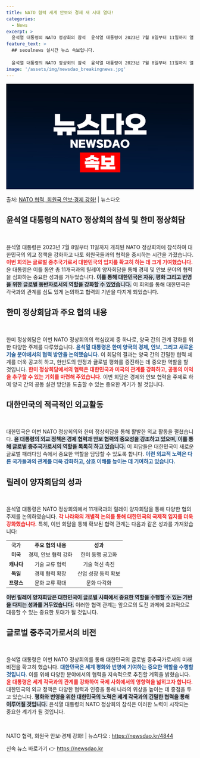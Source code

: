```yaml
---
title: NATO 협력 세계 안보와 경제 새 시대 열다!
categories:
  - News
excerpt: >
  윤석열 대통령의 NATO 정상회의 참석  윤석열 대통령이 2023년 7월 8일부터 11일까지 열리는 NATO…
feature_text: >
  ## seoulnews 실시간 뉴스 속보입니다.

  윤석열 대통령의 NATO 정상회의 참석  윤석열 대통령이 2023년 7월 8일부터 11일까지 열리는 NATO…
image: '/assets/img/newsdao_breakingnews.jpg'
---
```


![뉴스다오 속보](/assets/img/newsdao_breakingnews.jpg)

<p>출처: <a href="https://newsdao.kr/4844" rel="dofollow">NATO 협력, 회원국 안보·경제 강화!</a> | 뉴스다오</p>

<h2 data-ke-size="size26">윤석열 대통령의 NATO 정상회의 참석 및 한미 정상회담</h2>

<p data-ke-size="size16">&nbsp;</p>

윤석열 대통령은 2023년 7월 8일부터 11일까지 개최된 NATO 정상회의에 참석하여 대한민국의 외교 정책을 강화하고 나토 회원국들과의 협력을 중시하는 시간을 가졌습니다. <b><span style="color: #ee2323;">이번 회의는 글로벌 중추국가로서 대한민국의 입지를 확고히 하는 데 크게 기여했습니다.</span></b> 윤 대통령은 이틀 동안 총 11개국과의 릴레이 양자회담을 통해 경제 및 안보 분야의 협력을 심화하는 중요한 성과를 거두었습니다. <b><span style="background-color: #21538527;">이를 통해 대한민국은 자유, 평화 그리고 번영을 위한 글로벌 동반자로서의 역할을 강화할 수 있었습니다.</span></b> 이 회의를 통해 대한민국은 각국과의 관계를 심도 있게 논의하고 협력의 기반을 다지게 되었습니다. 

<h2 data-ke-size="size26">한미 정상회담과 주요 협의 내용</h2>

<p data-ke-size="size16">&nbsp;</p>

한미 정상회담은 이번 NATO 정상회의의 핵심议제 중 하나로, 양국 간의 관계 강화를 위한 다양한 주제를 다루었습니다. <b><span style="color: #1a5490;">윤석열 대통령은 한미 양국의 경제, 안보, 그리고 새로운 기술 분야에서의 협력 방안을 논의했습니다.</span></b> 이 회담의 결과는 양국 간의 긴밀한 협력 체계를 더욱 공고히 하고, 한반도의 안정과 글로벌 평화를 증진하는 데 중요한 역할을 할 것입니다. <b><span style="color: #ee2323;">한미 정상회담에서의 협력은 대한민국과 미국의 관계를 강화하고, 공동의 이익을 추구할 수 있는 기회를 마련해 주었습니다.</span></b> 이번 회담은 경제와 안보 협력을 주제로 하여 양국 간의 공동 실천 방안을 도출할 수 있는 중요한 계기가 될 것입니다. 

<h2 data-ke-size="size26">대한민국의 적극적인 외교활동</h2>

<p data-ke-size="size16">&nbsp;</p>

대한민국은 이번 NATO 정상회의와 한미 정상회담을 통해 활발한 외교 활동을 펼쳤습니다. <b><span style="background-color: #21538527;">윤 대통령의 외교 정책은 경제 협력과 안보 협력의 중요성을 강조하고 있으며, 이를 통해 글로벌 중추국가로서의 역할을 톡톡히 하고 있습니다.</span></b> 이 회담들은 대한민국이 새로운 글로벌 패러다임 속에서 중요한 역할을 담당할 수 있도록 합니다. <b><span style="color: #1a5490;">이런 외교적 노력은 다른 국가들과의 관계를 더욱 강화하고, 상호 이해를 높이는 데 기여하고 있습니다.</span></b> 

<h2 data-ke-size="size26">릴레이 양자회담의 성과</h2>

<p data-ke-size="size16">&nbsp;</p>

윤석열 대통령은 NATO 정상회의에서 11개국과의 릴레이 양자회담을 통해 다양한 협의 주제를 논의하였습니다. <b><span style="color: #ee2323;">각 나라와의 개별적 논의를 통해 대한민국의 국제적 입지를 더욱 강화했습니다.</span></b> 특히, 이번 회담을 통해 확보된 협력 관계는 다음과 같은 성과를 가져왔습니다: 

<table style="width: 100%; border-collapse: collapse;">
<tbody>
<tr>
<td style="text-align: center; height: 17px;"><b>국가</b></td>
<td style="text-align: center; height: 17px;"><b>주요 협의 내용</b></td>
<td style="text-align: center; height: 17px;"><b>성과</b></td>
</tr>
<tr>
<td style="text-align: center; height: 17px;"><b>미국</b></td>
<td style="text-align: center; height: 17px;">경제, 안보 협력 강화</td>
<td style="text-align: center; height: 17px;">한미 동맹 공고화</td>
</tr>
<tr>
<td style="text-align: center; height: 17px;"><b>캐나다</b></td>
<td style="text-align: center; height: 17px;">기술 교류 협력</td>
<td style="text-align: center; height: 17px;">기술 혁신 촉진</td>
</tr>
<tr>
<td style="text-align: center; height: 17px;"><b>독일</b></td>
<td style="text-align: center; height: 17px;">경제 협력 확장</td>
<td style="text-align: center; height: 17px;">산업 성장 동력 확보</td>
</tr>
<tr>
<td style="text-align: center; height: 17px;"><b>프랑스</b></td>
<td style="text-align: center; height: 17px;">문화 교류 확대</td>
<td style="text-align: center; height: 17px;">문화 다각화</td>
</tr>
</tbody>
</table>

<b><span style="background-color: #21538527;">이번 릴레이 양자회담은 대한민국이 글로벌 사회에서 중요한 역할을 수행할 수 있는 기반을 다지는 성과를 거두었습니다.</span></b> 이러한 협력 관계는 앞으로의 도전 과제에 효과적으로 대응할 수 있는 중요한 토대가 될 것입니다. 

<h2 data-ke-size="size26">글로벌 중추국가로서의 비전</h2>

<p data-ke-size="size16">&nbsp;</p>

윤석열 대통령은 이번 NATO 정상회의를 통해 대한민국의 글로벌 중추국가로서의 미래 비전을 확고히 했습니다. <b><span style="color: #1a5490;">대한민국은 세계 평화와 번영에 기여하는 중요한 역할을 수행할 것입니다.</span></b> 이를 위해 다양한 분야에서의 협력을 지속적으로 추진할 계획을 밝혔습니다. <b><span style="color: #ee2323;">윤 대통령은 세계 각국과의 관계를 강화하여 국제 사회에서의 영향력을 넓히고자 합니다.</span></b> 대한민국의 외교 정책은 다양한 협력과 인증을 통해 나라의 위상을 높이는 데 중점을 두고 있습니다. <b><span style="background-color: #21538527;">평화와 번영을 위한 대한민국의 노력은 세계 각국과의 긴밀한 협력을 통해 이루어질 것입니다.</span></b> 윤석열 대통령의 NATO 정상회의 참석은 이러한 노력이 시작되는 중요한 계기가 될 것입니다.
<p data-ke-size="size16">&nbsp;</p> 

NATO 협력, 회원국 안보·경제 강화! | 뉴스다오  : <a href="https://newsdao.kr/4844">https://newsdao.kr/4844</a> 

신속 뉴스 바로가기 👉 <a href="https://newsdao.kr" rel="dofollow">https://newsdao.kr</a>


